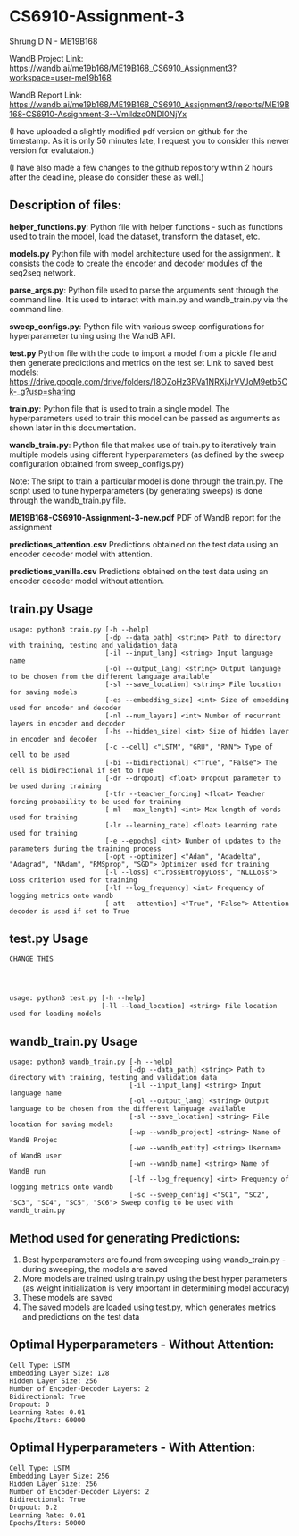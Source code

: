 # CS6910-Assignment-3
Shrung D N - ME19B168 

WandB Project Link: https://wandb.ai/me19b168/ME19B168_CS6910_Assignment3?workspace=user-me19b168

WandB Report Link: https://wandb.ai/me19b168/ME19B168_CS6910_Assignment3/reports/ME19B168-CS6910-Assignment-3--Vmlldzo0NDI0NjYx

(I have uploaded a slightly modified pdf version on github for the timestamp. As it is only 50 minutes late, I request you to consider this newer version for evalutaion.)

(I have also made a few changes to the github repository within 2 hours after the deadline, please do consider these as well.)


## Description of files:

**helper_functions.py**: 
Python file with helper functions - such as functions used to train the model, load the dataset, transform the dataset, etc.

**models.py**
Python file with model architecture used for the assignment. It consists the code to create the encoder and decoder modules of the seq2seq network.

**parse_args.py**:
Python file used to parse the arguments sent through the command line. It is used to interact with main.py and wandb_train.py via the command line.

**sweep_configs.py**:
Python file with various sweep configurations for hyperparameter tuning using the WandB API.

**test.py**
Python file with the code to import a model from a pickle file and then generate predictions and metrics on the test set
Link to saved best models: https://drive.google.com/drive/folders/18OZoHz3RVa1NRXjJrVVJoM9etb5Ck-_g?usp=sharing

**train.py**:
Python file that is used to train a single model. The hyperparameters used to train this model can be passed as arguments as shown later in this documentation.

**wandb_train.py**:
Python file that makes use of train.py to iteratively train multiple models using different hyperparameters (as defined by the sweep configuration obtained from sweep_configs.py)

Note: The sript to train a particular model is done through the train.py. The script used to tune hyperparameters (by generating sweeps) is done through the wandb_train.py file.

**ME19B168-CS6910-Assignment-3-new.pdf**
PDF of WandB report for the assignment 

**predictions_attention.csv**
Predictions obtained on the test data using an encoder decoder model with attention.

**predictions_vanilla.csv**
Predictions obtained on the test data using an encoder decoder model without attention.

## train.py Usage
```
usage: python3 train.py [-h --help]
                        [-dp --data_path] <string> Path to directory with training, testing and validation data 
                        [-il --input_lang] <string> Input language name
                        [-ol --output_lang] <string> Output language to be chosen from the different language available
                        [-sl --save_location] <string> File location for saving models 
                        [-es --embedding_size] <int> Size of embedding used for encoder and decoder
                        [-nl --num_layers] <int> Number of recurrent layers in encoder and decoder
                        [-hs --hidden_size] <int> Size of hidden layer in encoder and decoder
                        [-c --cell] <"LSTM", "GRU", "RNN"> Type of cell to be used 
                        [-bi --bidirectional] <"True", "False"> The cell is bidirectional if set to True
                        [-dr --dropout] <float> Dropout parameter to be used during training
                        [-tfr --teacher_forcing] <float> Teacher forcing probability to be used for training
                        [-ml --max_length] <int> Max length of words used for training
                        [-lr --learning_rate] <float> Learning rate used for training
                        [-e --epochs] <int> Number of updates to the parameters during the training process 
                        [-opt --optimizer] <"Adam", "Adadelta", "Adagrad", "NAdam", "RMSprop", "SGD"> Optimizer used for training
                        [-l --loss] <"CrossEntropyLoss", "NLLLoss"> Loss criterion used for training
                        [-lf --log_frequency] <int> Frequency of logging metrics onto wandb
                        [-att --attention] <"True", "False"> Attention decoder is used if set to True	
```

## test.py Usage
```
CHANGE THIS




usage: python3 test.py [-h --help]
                       [-ll --load_location] <string> File location used for loading models 
```

## wandb_train.py Usage
```
usage: python3 wandb_train.py [-h --help]
                              [-dp --data_path] <string> Path to directory with training, testing and validation data 
                              [-il --input_lang] <string> Input language name
                              [-ol --output_lang] <string> Output language to be chosen from the different language available
                              [-sl --save_location] <string> File location for saving models 
                              [-wp --wandb_project] <string> Name of WandB Projec
                              [-we --wandb_entity] <string> Username of WandB user
                              [-wn --wandb_name] <string> Name of WandB run
                              [-lf --log_frequency] <int> Frequency of logging metrics onto wandb
                              [-sc --sweep_config] <"SC1", "SC2", "SC3", "SC4", "SC5", "SC6"> Sweep config to be used with wandb_train.py
```

## Method used for generating Predictions:
1. Best hyperparameters are found from sweeping using wandb_train.py - during sweeping, the models are saved
2. More models are trained using train.py using the best hyper parameters (as weight initialization is very important in determining model accuracy)
3. These models are saved
4. The saved models are loaded using test.py, which generates metrics and predictions on the test data

## Optimal Hyperparameters - Without Attention:
```
Cell Type: LSTM
Embedding Layer Size: 128
Hidden Layer Size: 256
Number of Encoder-Decoder Layers: 2
Bidirectional: True
Dropout: 0
Learning Rate: 0.01
Epochs/Iters: 60000
```

## Optimal Hyperparameters - With Attention:
```
Cell Type: LSTM
Embedding Layer Size: 256
Hidden Layer Size: 256
Number of Encoder-Decoder Layers: 2
Bidirectional: True
Dropout: 0.2
Learning Rate: 0.01
Epochs/Iters: 50000
```